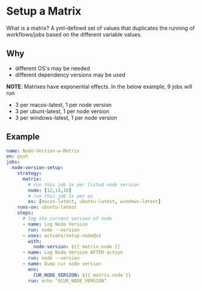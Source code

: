 # Setup a Matrix
What is a matrix? A yml-defined set of values that duplicates the running of workflows/jobs based on the different variable values.  

## Why
- different OS's may be needed
- different dependency versions may be used


**NOTE**: Matrixes have exponential effects. In the below example, 9 jobs will run
- 3 per macos-latest, 1 per node version
- 3 per ubunt-latest, 1 per node version
- 3 per windows-latest, 1 per node version


## Example
```yaml
name: Node-Version-w-Matrix
on: push
jobs:
  node-version-setup:
    strategy:
      matrix:
        # run this job 1x per listed node version
        node: [12,14,16]
        # run this job 1x per os
        os: [macos-latest, ubuntu-latest, windows-latest]
    runs-on: ubuntu-latest
    steps:
      # log the current version of node
      - name: Log Node Version
        run: node --version
      - uses: actions/setup-node@v1
        with:
          node-version: ${{ matrix.node }}
      - name: Log Node Version AFTER action
        run: node --version
      - name: Dump cur node version
        env:
          CUR_NODE_VERSION: ${{ matrix.node }}
        run: echo "$CUR_NODE_VERSION"
```